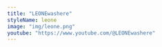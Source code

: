 ```yaml
---
title: "LEONEwashere"
styleName: leone
image: "img/leone.png"
youtube: "https://www.youtube.com/@LEONEwashere"
---
```

